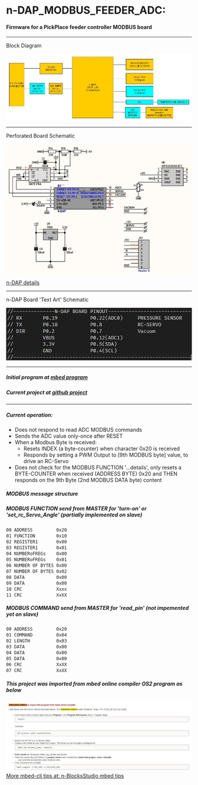 # n-DAP_MODBUS_FEEDER_ADC:  
####  Firmware for a PickPlace feeder controller MODBUS board

---
Block Diagram


<img
src="doc/BLOCK-DIAGRAM.jpg"
/>

---

Perforated Board Schematic


<img
src="doc/PERFORATED-BOARD-SCHEMATIC.JPG"
/>


[n-DAP details](https://www.n-blocks.net/nmodules/doku.php?id=nblocks:n-pro-dap)

---

n-DAP Board 'Text Art' Schematic


<img
src="doc/N-DAP-PINOUT.JPG"
/>

---

  
##### Initial program at [mbed program](https://os.mbed.com/users/chalikias/code/n-DAP_MODBUS_FEEDER_ADC/) 
##### Current  project at [github project](https://github.com/nikoschalikias/firm_n-DAP_MODBUS_FEEDER_ADC) 

---

##### Current operation:  
*  Does not respond to read ADC MODBUS commands  
*  Sends the ADC value only-once after RESET  
*  When a Modbus Byte is received:  
   * Resets INDEX (a byte-counter) when character 0x20 is received   
   * Responds by setting a PWM Output to [9th MODBUS byte] value, to drive an RC-Servo  
*  Does not check for the MODBUS FUNCTION '...details', only resets a BYTE-COUNTER when received (ADDRESS BYTE) 0x20 and THEN responds on the 9th Byte (2nd MODBUS DATA byte) content

##### MODBUS message structure  
##### MODBUS FUNCTION send from MASTER for 'turn-on' or 'set_rc_Servo_Angle'  (partially implemented on slave)
```
00 ADDRESS         0x20  
01 FUNCTION        0x10   
02 REGISTER1       0x00    
03 REGISTER1       0x01   
04 NUMBERoFREGs    0x00  
05 NUMBERoFREGs    0x01  
06 NUMBER OF BYTES 0x00   
07 NUMBER OF BYTES 0x02   
08 DATA            0x00  
09 DATA            0x00  
10 CRC             Xxxx  
11 CRC             XxXX  
```

##### MODBUS COMMAND send from MASTER for 'read_pin' (not impemented yet on slave)
```
00 ADDRESS         0x20    
01 COMMAND         0x04    
02 LENGTH          0x03  
03 DATA            0x00  
04 DATA            0x00  
05 DATA            0x00  
06 CRC             XxXX  
07 CRC             XxXX 
``` 

##### This project was imported from mbed online compiler OS2 program as below
<img
src="doc/alternative_import_mbed_program.JPG"
/>
[More mbed-cli tips at: n-BlocksStudio mbed tips](https://www.n-blocks.net/nmodules/doku.php?id=nblocksstudio:installation#mbed_tips)